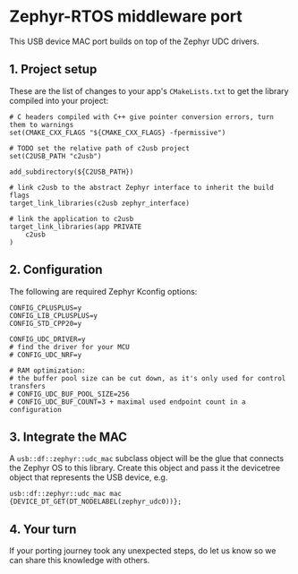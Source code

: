 # Zephyr-RTOS middleware port

This USB device MAC port builds on top of the Zephyr UDC drivers.

## 1. Project setup

These are the list of changes to your app's `CMakeLists.txt`
to get the library compiled into your project:

```
# C headers compiled with C++ give pointer conversion errors, turn them to warnings
set(CMAKE_CXX_FLAGS "${CMAKE_CXX_FLAGS} -fpermissive")

# TODO set the relative path of c2usb project
set(C2USB_PATH "c2usb")

add_subdirectory(${C2USB_PATH})

# link c2usb to the abstract Zephyr interface to inherit the build flags
target_link_libraries(c2usb zephyr_interface)

# link the application to c2usb
target_link_libraries(app PRIVATE
    c2usb
)
```

## 2. Configuration

The following are required Zephyr Kconfig options:
```
CONFIG_CPLUSPLUS=y
CONFIG_LIB_CPLUSPLUS=y
CONFIG_STD_CPP20=y

CONFIG_UDC_DRIVER=y
# find the driver for your MCU
# CONFIG_UDC_NRF=y

# RAM optimization:
# the buffer pool size can be cut down, as it's only used for control transfers
# CONFIG_UDC_BUF_POOL_SIZE=256
# CONFIG_UDC_BUF_COUNT=3 + maximal used endpoint count in a configuration
```

## 3. Integrate the MAC

A `usb::df::zephyr::udc_mac` subclass object will be the glue that connects the Zephyr OS to this library.
Create this object and pass it the devicetree object that represents the USB device, e.g.
```
usb::df::zephyr::udc_mac mac {DEVICE_DT_GET(DT_NODELABEL(zephyr_udc0))};
```

## 4. Your turn

If your porting journey took any unexpected steps, do let us know so we can share this knowledge with others.

